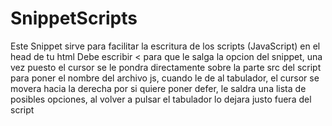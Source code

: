 # SnippetScripts
Este Snippet sirve para facilitar la escritura de los scripts (JavaScript) en el head de tu html
Debe escribir < para que le salga la opcion del snippet, una vez puesto el cursor se le pondra directamente sobre la parte src del script para poner el nombre del archivo js, cuando le de al tabulador, el cursor se movera hacia la derecha por si quiere poner defer, le saldra una lista de posibles opciones, al volver a pulsar el tabulador lo dejara justo fuera del script

